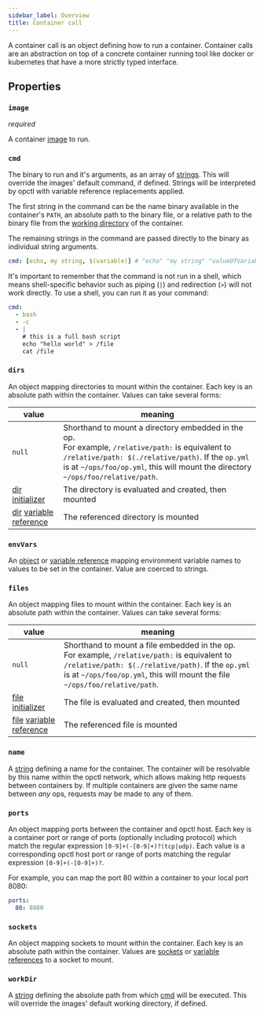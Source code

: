 ```yaml
---
sidebar_label: Overview
title: Container call
---
```


A container call is an object defining how to run a container. Container calls are an abstraction on top of a concrete container running tool like docker or kubernetes that have a more strictly typed interface.

## Properties

### `image`

_required_

A container [image](image.md) to run.

### `cmd`

The binary to run and it's arguments, as an array of [strings](../../../types/string.md). This will override the images' default command, if defined. Strings will be interpreted by opctl with variable reference replacements applied.

The first string in the command can be the name binary available in the container's `PATH`, an absolute path to the binary file, or a relative path to the binary file from the [working directory](#workdir) of the container.

The remaining strings in the command are passed directly to the binary as individual string arguments.

```yaml
cmd: [echo, my string, $(variable)] # "echo" "my string" "valueOfVariable"
```

It's important to remember that the command is not run in a shell, which means shell-specific behavior such as piping (`|`) and redirection (`>`) will not work directly. To use a shell, you can run it as your command:

```yaml
cmd:
  - bash
  - -c
  - |
    # this is a full bash script
    echo "hello world" > /file
    cat /file
```

### `dirs`

An object mapping directories to mount within the container. Each key is an absolute path within the container. Values can take several forms:

|value|meaning|
|--|--|
|`null`|Shorthand to mount a directory embedded in the op.<br />For example, `/relative/path:` is equivalent to `/relative/path: $(./relative/path)`. If the `op.yml` is at `~/ops/foo/op.yml`, this will mount the directory `~/ops/foo/relative/path`.|
|[dir initializer](../../../types/dir.md#initialization)|The directory is evaluated and created, then mounted|
|[dir](../../../types/dir.md) [variable reference](../../variable-reference.md)|The referenced directory is mounted|

### `envVars`

An [object](../../../types/object.md) or [variable reference](../../variable-reference.md) mapping environment variable names to values to be set in the container. Value are coerced to strings.

### `files`

An object mapping files to mount within the container. Each key is an absolute path within the container. Values can take several forms:

|value|meaning|
|--|--|
|`null`|Shorthand to mount a file embedded in the op.<br />For example, `/relative/path:` is equivalent to `/relative/path: $(./relative/path)`. If the `op.yml` is at `~/ops/foo/op.yml`, this will mount the file `~/ops/foo/relative/path`.|
|[file initializer](../../../types/file.md#initialization)|The file is evaluated and created, then mounted|
|[file](../../../types/file.md) [variable reference](../../variable-reference.md)|The referenced file is mounted|

### `name`

A [string](../../../types/string.md#initialization) defining a name for the container. The container will be resolvable by this name within the opctl network, which allows making http requests between containers by. If multiple containers are given the same name between _any_ ops, requests may be made to any of them.

### `ports`

An object mapping ports between the container and opctl host. Each key is a container port or range of ports (optionally including protocol) which match the regular expression `[0-9]+(-[0-9]+)?(tcp|udp)`. Each value is a corresponding opctl host port or range of ports matching the regular expression `[0-9]+(-[0-9]+)?`.

For example, you can map the port 80 within a container to your local port 8080:

```yaml
ports:
  80: 8080
```

### `sockets`

An object mapping sockets to mount within the container. Each key is an absolute path within the container. Values are [sockets](../../../types/socket.md) or [variable references](../../variable-reference.md) to a socket to mount.

### `workDir`

A [string](../../../types/string.md#initialization) defining the absolute path from which [cmd](#cmd) will be executed. This will override the images' default working directory, if defined.
